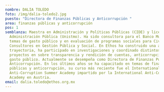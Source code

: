 ```yaml
---
nombre: DALIA TOLEDO
foto: /img/dalia-toledo2.jpg
puesto: "Directora de Finanzas Públicas y Anticorrupción "
area: finanzas públicas y anticorrupción
pos: 1
semblanza: Maestra en Administración y Políticas Públicas (CIDE) y licenciada en
  Administración Pública (Unistmo). Ha sido consultora para el Banco Mundial en
  temas de gasto público y en evaluación de programas sociales para Civicus,
  Consultores en Gestión Pública y Social. En Ethos ha construido una amplia
  trayectoria, ha participado en investigaciones y coordinado distintos
  proyectos en sobre transparencia y rendición de cuentas, anticorrupción y
  gasto público. Actualmente se desempeña como Directora de Finanzas Públicas y
  Anticorrupción. En los últimos años se ha capacitado en temas de finanzas
  públicas y anticorrupción, su curso más reciente fue el International
  Anti-Corruption Summer Academy impartido por la International Anti-Corruption
  Academy en Austria.
email: dalia.toledo@ethos.org.mx
---
```

